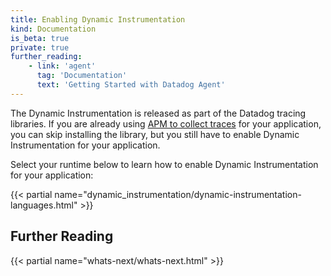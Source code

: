 ```yaml
---
title: Enabling Dynamic Instrumentation
kind: Documentation
is_beta: true
private: true
further_reading:
    - link: 'agent'
      tag: 'Documentation'
      text: 'Getting Started with Datadog Agent'
---
```


The Dynamic Instrumentation is released as part of the Datadog tracing
libraries. If you are already using [APM to collect traces][1] for your
application, you can skip installing the library, but you still have to enable
Dynamic Instrumentation for your application.

Select your runtime below to learn how to enable Dynamic Instrumentation for
your application:

{{< partial name="dynamic_instrumentation/dynamic-instrumentation-languages.html" >}}

## Further Reading

{{< partial name="whats-next/whats-next.html" >}}

[1]: /tracing/trace_collection/
